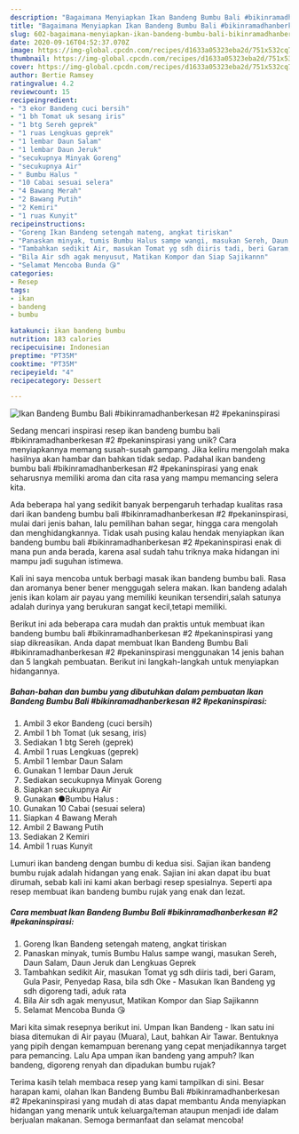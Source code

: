 ```yaml
---
description: "Bagaimana Menyiapkan Ikan Bandeng Bumbu Bali #bikinramadhanberkesan #2 #pekaninspirasi yang Lezat Sekali"
title: "Bagaimana Menyiapkan Ikan Bandeng Bumbu Bali #bikinramadhanberkesan #2 #pekaninspirasi yang Lezat Sekali"
slug: 602-bagaimana-menyiapkan-ikan-bandeng-bumbu-bali-bikinramadhanberkesan-2-pekaninspirasi-yang-lezat-sekali
date: 2020-09-16T04:52:37.070Z
image: https://img-global.cpcdn.com/recipes/d1633a05323eba2d/751x532cq70/ikan-bandeng-bumbu-bali-bikinramadhanberkesan-2-pekaninspirasi-foto-resep-utama.jpg
thumbnail: https://img-global.cpcdn.com/recipes/d1633a05323eba2d/751x532cq70/ikan-bandeng-bumbu-bali-bikinramadhanberkesan-2-pekaninspirasi-foto-resep-utama.jpg
cover: https://img-global.cpcdn.com/recipes/d1633a05323eba2d/751x532cq70/ikan-bandeng-bumbu-bali-bikinramadhanberkesan-2-pekaninspirasi-foto-resep-utama.jpg
author: Bertie Ramsey
ratingvalue: 4.2
reviewcount: 15
recipeingredient:
- "3 ekor Bandeng cuci bersih"
- "1 bh Tomat uk sesang iris"
- "1 btg Sereh geprek"
- "1 ruas Lengkuas geprek"
- "1 lembar Daun Salam"
- "1 lembar Daun Jeruk"
- "secukupnya Minyak Goreng"
- "secukupnya Air"
- " Bumbu Halus "
- "10 Cabai sesuai selera"
- "4 Bawang Merah"
- "2 Bawang Putih"
- "2 Kemiri"
- "1 ruas Kunyit"
recipeinstructions:
- "Goreng Ikan Bandeng setengah mateng, angkat tiriskan"
- "Panaskan minyak, tumis Bumbu Halus sampe wangi, masukan Sereh, Daun Salam, Daun Jeruk dan Lengkuas Geprek"
- "Tambahkan sedikit Air, masukan Tomat yg sdh diiris tadi, beri Garam, Gula Pasir, Penyedap Rasa, bila sdh Oke Masukan Ikan Bandeng yg sdh digoreng tadi, aduk rata"
- "Bila Air sdh agak menyusut, Matikan Kompor dan Siap Sajikannn"
- "Selamat Mencoba Bunda 😘"
categories:
- Resep
tags:
- ikan
- bandeng
- bumbu

katakunci: ikan bandeng bumbu 
nutrition: 183 calories
recipecuisine: Indonesian
preptime: "PT35M"
cooktime: "PT35M"
recipeyield: "4"
recipecategory: Dessert

---
```



![Ikan Bandeng Bumbu Bali #bikinramadhanberkesan #2 #pekaninspirasi](https://img-global.cpcdn.com/recipes/d1633a05323eba2d/751x532cq70/ikan-bandeng-bumbu-bali-bikinramadhanberkesan-2-pekaninspirasi-foto-resep-utama.jpg)

Sedang mencari inspirasi resep ikan bandeng bumbu bali #bikinramadhanberkesan #2 #pekaninspirasi yang unik? Cara menyiapkannya memang susah-susah gampang. Jika keliru mengolah maka hasilnya akan hambar dan bahkan tidak sedap. Padahal ikan bandeng bumbu bali #bikinramadhanberkesan #2 #pekaninspirasi yang enak seharusnya memiliki aroma dan cita rasa yang mampu memancing selera kita.

Ada beberapa hal yang sedikit banyak berpengaruh terhadap kualitas rasa dari ikan bandeng bumbu bali #bikinramadhanberkesan #2 #pekaninspirasi, mulai dari jenis bahan, lalu pemilihan bahan segar, hingga cara mengolah dan menghidangkannya. Tidak usah pusing kalau hendak menyiapkan ikan bandeng bumbu bali #bikinramadhanberkesan #2 #pekaninspirasi enak di mana pun anda berada, karena asal sudah tahu triknya maka hidangan ini mampu jadi suguhan istimewa.

Kali ini saya mencoba untuk berbagi masak ikan bandeng bumbu bali. Rasa dan aromanya bener bener menggugah selera makan. Ikan bandeng adalah jenis ikan kolam air payau yang memiliki keunikan tersendiri,salah satunya adalah durinya yang berukuran sangat kecil,tetapi memiliki.


Berikut ini ada beberapa cara mudah dan praktis untuk membuat ikan bandeng bumbu bali #bikinramadhanberkesan #2 #pekaninspirasi yang siap dikreasikan. Anda dapat membuat Ikan Bandeng Bumbu Bali #bikinramadhanberkesan #2 #pekaninspirasi menggunakan 14 jenis bahan dan 5 langkah pembuatan. Berikut ini langkah-langkah untuk menyiapkan hidangannya.

<!--inarticleads1-->

##### Bahan-bahan dan bumbu yang dibutuhkan dalam pembuatan Ikan Bandeng Bumbu Bali #bikinramadhanberkesan #2 #pekaninspirasi:

1. Ambil 3 ekor Bandeng (cuci bersih)
1. Ambil 1 bh Tomat (uk sesang, iris)
1. Sediakan 1 btg Sereh (geprek)
1. Ambil 1 ruas Lengkuas (geprek)
1. Ambil 1 lembar Daun Salam
1. Gunakan 1 lembar Daun Jeruk
1. Sediakan secukupnya Minyak Goreng
1. Siapkan secukupnya Air
1. Gunakan  ●Bumbu Halus :
1. Gunakan 10 Cabai (sesuai selera)
1. Siapkan 4 Bawang Merah
1. Ambil 2 Bawang Putih
1. Sediakan 2 Kemiri
1. Ambil 1 ruas Kunyit


Lumuri ikan bandeng dengan bumbu di kedua sisi. Sajian ikan bandeng bumbu rujak adalah hidangan yang enak. Sajian ini akan dapat ibu buat dirumah, sebab kali ini kami akan berbagi resep spesialnya. Seperti apa resep membuat ikan bandeng bumbu rujak yang enak dan lezat. 

<!--inarticleads2-->

##### Cara membuat Ikan Bandeng Bumbu Bali #bikinramadhanberkesan #2 #pekaninspirasi:

1. Goreng Ikan Bandeng setengah mateng, angkat tiriskan
1. Panaskan minyak, tumis Bumbu Halus sampe wangi, masukan Sereh, Daun Salam, Daun Jeruk dan Lengkuas Geprek
1. Tambahkan sedikit Air, masukan Tomat yg sdh diiris tadi, beri Garam, Gula Pasir, Penyedap Rasa, bila sdh Oke - Masukan Ikan Bandeng yg sdh digoreng tadi, aduk rata
1. Bila Air sdh agak menyusut, Matikan Kompor dan Siap Sajikannn
1. Selamat Mencoba Bunda 😘


Mari kita simak resepnya berikut ini. Umpan Ikan Bandeng - Ikan satu ini biasa ditemukan di Air payau (Muara), Laut, bahkan Air Tawar. Bentuknya yang pipih dengan kemampuan berenang yang cepat menjadikannya target para pemancing. Lalu Apa umpan ikan bandeng yang ampuh? Ikan bandeng, digoreng renyah dan dipadukan bumbu rujak? 

Terima kasih telah membaca resep yang kami tampilkan di sini. Besar harapan kami, olahan Ikan Bandeng Bumbu Bali #bikinramadhanberkesan #2 #pekaninspirasi yang mudah di atas dapat membantu Anda menyiapkan hidangan yang menarik untuk keluarga/teman ataupun menjadi ide dalam berjualan makanan. Semoga bermanfaat dan selamat mencoba!
